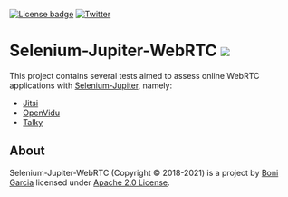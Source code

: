[![License badge](https://img.shields.io/badge/license-Apache2-green.svg)](http://www.apache.org/licenses/LICENSE-2.0)
[![Twitter](https://img.shields.io/badge/follow-@boni_gg-green.svg)](https://twitter.com/boni_gg)

# Selenium-Jupiter-WebRTC [![][Logo]][GitHub Repository]

This project contains several tests aimed to assess online WebRTC applications with [Selenium-Jupiter], namely:

* [Jitsi]
* [OpenVidu]
* [Talky]

## About

Selenium-Jupiter-WebRTC (Copyright &copy; 2018-2021) is a project by [Boni Garcia] licensed under [Apache 2.0 License].

[Apache 2.0 License]: http://www.apache.org/licenses/LICENSE-2.0
[Boni Garcia]: http://bonigarcia.github.io/
[GitHub Repository]: https://github.com/bonigarcia/selenium-jupiter-webrtc
[Jitsi]: https://meet.jit.si/
[Logo]: http://bonigarcia.github.io/img/selenium-jupiter.png
[OpenVidu]: http://openvidu.io/
[Selenium-Jupiter]: https://github.com/bonigarcia/selenium-jupiter
[Talky]: https://talky.io/
